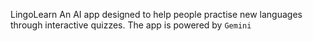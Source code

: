 LingoLearn 
An AI app designed to help people practise new languages through interactive quizzes. The app is powered by `Gemini`

